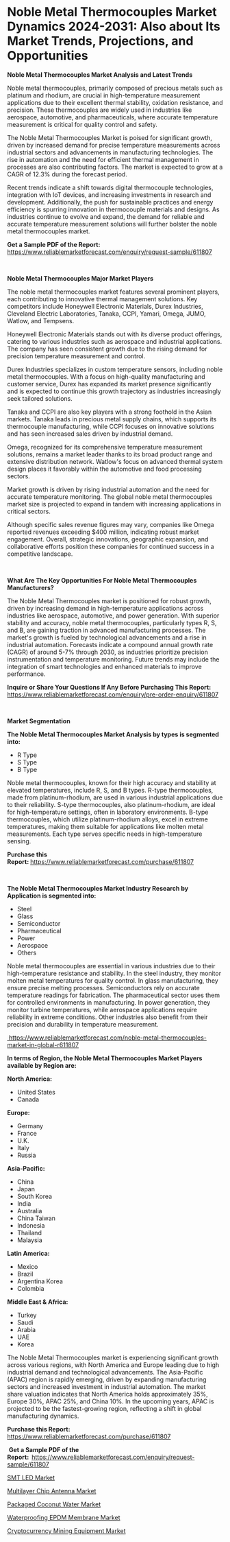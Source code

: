 <p><h1>Noble Metal Thermocouples Market Dynamics 2024-2031: Also about Its Market Trends, Projections, and Opportunities</h1></p><p><strong>Noble Metal Thermocouples Market Analysis and Latest Trends</strong></p>
<p><p>Noble metal thermocouples, primarily composed of precious metals such as platinum and rhodium, are crucial in high-temperature measurement applications due to their excellent thermal stability, oxidation resistance, and precision. These thermocouples are widely used in industries like aerospace, automotive, and pharmaceuticals, where accurate temperature measurement is critical for quality control and safety.</p><p>The Noble Metal Thermocouples Market is poised for significant growth, driven by increased demand for precise temperature measurements across industrial sectors and advancements in manufacturing technologies. The rise in automation and the need for efficient thermal management in processes are also contributing factors. The market is expected to grow at a CAGR of 12.3% during the forecast period.</p><p>Recent trends indicate a shift towards digital thermocouple technologies, integration with IoT devices, and increasing investments in research and development. Additionally, the push for sustainable practices and energy efficiency is spurring innovation in thermocouple materials and designs. As industries continue to evolve and expand, the demand for reliable and accurate temperature measurement solutions will further bolster the noble metal thermocouples market.</p></p>
<p><strong>Get a Sample PDF of the Report:&nbsp;</strong> <a href="https://www.reliablemarketforecast.com/enquiry/request-sample/611807?utm_campaign=1159&utm_medium=2&utm_source=Github&utm_content=ia&utm_term=29092024&utm_id=noble-metal-thermocouples">https://www.reliablemarketforecast.com/enquiry/request-sample/611807</a></p>
<p>&nbsp;</p>
<p><strong>Noble Metal Thermocouples Major Market Players</strong></p>
<p><p>The noble metal thermocouples market features several prominent players, each contributing to innovative thermal management solutions. Key competitors include Honeywell Electronic Materials, Durex Industries, Cleveland Electric Laboratories, Tanaka, CCPI, Yamari, Omega, JUMO, Watlow, and Tempsens.</p><p>Honeywell Electronic Materials stands out with its diverse product offerings, catering to various industries such as aerospace and industrial applications. The company has seen consistent growth due to the rising demand for precision temperature measurement and control.</p><p>Durex Industries specializes in custom temperature sensors, including noble metal thermocouples. With a focus on high-quality manufacturing and customer service, Durex has expanded its market presence significantly and is expected to continue this growth trajectory as industries increasingly seek tailored solutions.</p><p>Tanaka and CCPI are also key players with a strong foothold in the Asian markets. Tanaka leads in precious metal supply chains, which supports its thermocouple manufacturing, while CCPI focuses on innovative solutions and has seen increased sales driven by industrial demand.</p><p>Omega, recognized for its comprehensive temperature measurement solutions, remains a market leader thanks to its broad product range and extensive distribution network. Watlow's focus on advanced thermal system design places it favorably within the automotive and food processing sectors.</p><p>Market growth is driven by rising industrial automation and the need for accurate temperature monitoring. The global noble metal thermocouples market size is projected to expand in tandem with increasing applications in critical sectors.</p><p>Although specific sales revenue figures may vary, companies like Omega reported revenues exceeding $400 million, indicating robust market engagement. Overall, strategic innovations, geographic expansion, and collaborative efforts position these companies for continued success in a competitive landscape.</p></p>
<p>&nbsp;</p>
<p><strong>What Are The Key Opportunities For Noble Metal Thermocouples Manufacturers?</strong></p>
<p><p>The Noble Metal Thermocouples market is positioned for robust growth, driven by increasing demand in high-temperature applications across industries like aerospace, automotive, and power generation. With superior stability and accuracy, noble metal thermocouples, particularly types R, S, and B, are gaining traction in advanced manufacturing processes. The market's growth is fueled by technological advancements and a rise in industrial automation. Forecasts indicate a compound annual growth rate (CAGR) of around 5-7% through 2030, as industries prioritize precision instrumentation and temperature monitoring. Future trends may include the integration of smart technologies and enhanced materials to improve performance.</p></p>
<p><strong>Inquire or Share Your Questions If Any Before Purchasing This Report:</strong> <a href="https://www.reliablemarketforecast.com/enquiry/pre-order-enquiry/611807?utm_campaign=1159&utm_medium=2&utm_source=Github&utm_content=ia&utm_term=29092024&utm_id=noble-metal-thermocouples">https://www.reliablemarketforecast.com/enquiry/pre-order-enquiry/611807</a></p>
<p>&nbsp;</p>
<p><strong>Market Segmentation</strong></p>
<p><strong>The Noble Metal Thermocouples Market Analysis by types is segmented into:</strong></p>
<p><ul><li>R Type</li><li>S Type</li><li>B Type</li></ul></p>
<p><p>Noble metal thermocouples, known for their high accuracy and stability at elevated temperatures, include R, S, and B types. R-type thermocouples, made from platinum-rhodium, are used in various industrial applications due to their reliability. S-type thermocouples, also platinum-rhodium, are ideal for high-temperature settings, often in laboratory environments. B-type thermocouples, which utilize platinum-rhodium alloys, excel in extreme temperatures, making them suitable for applications like molten metal measurements. Each type serves specific needs in high-temperature sensing.</p></p>
<p><strong>Purchase this Report:&nbsp;</strong><a href="https://www.reliablemarketforecast.com/purchase/611807?utm_campaign=1159&utm_medium=2&utm_source=Github&utm_content=ia&utm_term=29092024&utm_id=noble-metal-thermocouples">https://www.reliablemarketforecast.com/purchase/611807</a></p>
<p>&nbsp;</p>
<p><strong>The Noble Metal Thermocouples Market Industry Research by Application is segmented into:</strong></p>
<p><ul><li>Steel</li><li>Glass</li><li>Semiconductor</li><li>Pharmaceutical</li><li>Power</li><li>Aerospace</li><li>Others</li></ul></p>
<p><p>Noble metal thermocouples are essential in various industries due to their high-temperature resistance and stability. In the steel industry, they monitor molten metal temperatures for quality control. In glass manufacturing, they ensure precise melting processes. Semiconductors rely on accurate temperature readings for fabrication. The pharmaceutical sector uses them for controlled environments in manufacturing. In power generation, they monitor turbine temperatures, while aerospace applications require reliability in extreme conditions. Other industries also benefit from their precision and durability in temperature measurement.</p></p>
<p><a href="https://www.reliablemarketforecast.com/noble-metal-thermocouples-market-in-global-r611807?utm_campaign=1159&utm_medium=2&utm_source=Github&utm_content=ia&utm_term=29092024&utm_id=noble-metal-thermocouples">&nbsp;https://www.reliablemarketforecast.com/noble-metal-thermocouples-market-in-global-r611807</a></p>
<p><strong>In terms of Region, the Noble Metal Thermocouples Market Players available by Region are:</strong></p>
<p>
    <p> <strong> North America: </strong>
        <ul>
            <li>United States</li>
            <li>Canada</li>
        </ul>
        </p> 
    <p> <strong> Europe: </strong>
        <ul>
            <li>Germany</li>
            <li>France</li>
            <li>U.K.</li>
            <li>Italy</li>
            <li>Russia</li>
        </ul>
        </p> 
    <p> <strong> Asia-Pacific: </strong>
        <ul>
            <li>China</li>
            <li>Japan</li>
            <li>South Korea</li>
            <li>India</li>
            <li>Australia</li>
            <li>China Taiwan</li>
            <li>Indonesia</li>
            <li>Thailand</li>
            <li>Malaysia</li>
        </ul>
        </p> 
    <p> <strong> Latin America: </strong>
        <ul>
            <li>Mexico</li>
            <li>Brazil</li>
            <li>Argentina Korea</li>
            <li>Colombia</li>
        </ul>
        </p> 
    <p> <strong> Middle East & Africa: </strong>
        <ul>
            <li>Turkey</li>
            <li>Saudi</li>
            <li>Arabia</li>
            <li>UAE</li>
            <li>Korea</li>
        </ul>
    </p>
    </p>
<p><p>The Noble Metal Thermocouples market is experiencing significant growth across various regions, with North America and Europe leading due to high industrial demand and technological advancements. The Asia-Pacific (APAC) region is rapidly emerging, driven by expanding manufacturing sectors and increased investment in industrial automation. The market share valuation indicates that North America holds approximately 35%, Europe 30%, APAC 25%, and China 10%. In the upcoming years, APAC is projected to be the fastest-growing region, reflecting a shift in global manufacturing dynamics.</p></p>
<p><strong>Purchase this Report: </strong><a href="https://www.reliablemarketforecast.com/purchase/611807?utm_campaign=1159&utm_medium=2&utm_source=Github&utm_content=ia&utm_term=29092024&utm_id=noble-metal-thermocouples">https://www.reliablemarketforecast.com/purchase/611807</a></p>
<p>&nbsp;<strong>Get a Sample PDF of the Report:&nbsp;&nbsp;</strong><a href="https://www.reliablemarketforecast.com/enquiry/request-sample/611807?utm_campaign=1159&utm_medium=2&utm_source=Github&utm_content=ia&utm_term=29092024&utm_id=noble-metal-thermocouples">https://www.reliablemarketforecast.com/enquiry/request-sample/611807</a></p>
<p><strong></strong></p>
<p><p><a href="https://issuu.com/reportprime-2/docs/smt-led-market-size-2030.pptx_aafe1dc1b82445?utm_campaign=1159&utm_medium=2&utm_source=Github&utm_content=ia&utm_term=29092024&utm_id=noble-metal-thermocouples">SMT LED Market</a></p><p><a href="https://issuu.com/reportprime-2/docs/multilayer-chip-antenna-market-size_ef5ee386bcff28?utm_campaign=1159&utm_medium=2&utm_source=Github&utm_content=ia&utm_term=29092024&utm_id=noble-metal-thermocouples">Multilayer Chip Antenna Market</a></p><p><a href="https://www.linkedin.com/pulse/packaged-coconut-water-market-insights-products-regional-d86df?utm_campaign=1159&utm_medium=2&utm_source=Github&utm_content=ia&utm_term=29092024&utm_id=noble-metal-thermocouples">Packaged Coconut Water Market</a></p><p><a href="https://github.com/ChiragRP21/Market-Research-Report-List-6/blob/main/waterproofing-epdm-membrane-market.md?utm_campaign=1159&utm_medium=2&utm_source=Github&utm_content=ia&utm_term=29092024&utm_id=noble-metal-thermocouples">Waterproofing EPDM Membrane Market</a></p><p><a href="https://www.linkedin.com/pulse/cryptocurrency-mining-equipment-market-size-growth-trends-industry-nzyve?utm_campaign=1159&utm_medium=2&utm_source=Github&utm_content=ia&utm_term=29092024&utm_id=noble-metal-thermocouples">Cryptocurrency Mining Equipment Market</a></p></p>